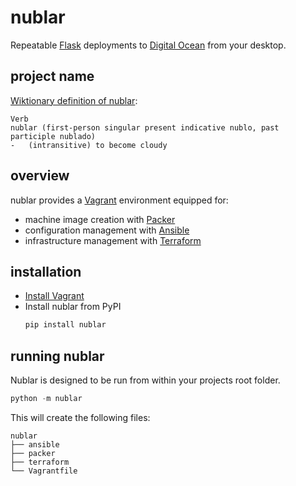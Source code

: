 # nublar

Repeatable [Flask](http://flask.pocoo.org/) deployments to [Digital Ocean](https://www.digitalocean.com/products/compute/) from your desktop.

## project name

[Wiktionary definition of nublar](https://en.wiktionary.org/wiki/nublar):
```
Verb
nublar (first-person singular present indicative nublo, past participle nublado)
-   (intransitive) to become cloudy
```

## overview

nublar provides a [Vagrant](https://www.vagrantup.com/intro/index.html) environment equipped for:
-   machine image creation with [Packer](https://www.packer.io/intro/index.html)
-   configuration management with [Ansible](https://www.ansible.com/configuration-management)
-   infrastructure management with [Terraform](https://www.terraform.io/intro/index.html)

## installation

-   [Install Vagrant](https://www.vagrantup.com/downloads.html)
-   Install nublar from PyPI
    ```python
    pip install nublar
    ```

## running nublar
Nublar is designed to be run from within your projects root folder.

```python
python -m nublar
```

This will create the following files:

```
nublar
├── ansible
├── packer
├── terraform
└── Vagrantfile
```
